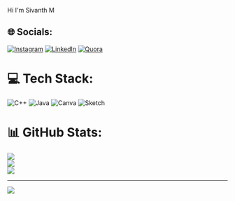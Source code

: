 Hi I'm Sivanth M


## 🌐 Socials:
[![Instagram](https://img.shields.io/badge/Instagram-%23E4405F.svg?logo=Instagram&logoColor=white)](https://instagram.com/sivanthsiv) [![LinkedIn](https://img.shields.io/badge/LinkedIn-%230077B5.svg?logo=linkedin&logoColor=white)](https://linkedin.com/in/sivanthm) [![Quora](https://img.shields.io/badge/Quora-%23B92B27.svg?logo=Quora&logoColor=white)](https://quora.com/profile/Sivanth-M-1) 

# 💻 Tech Stack:
![C++](https://img.shields.io/badge/c++-%2300599C.svg?style=flat-square&logo=c%2B%2B&logoColor=white) ![Java](https://img.shields.io/badge/java-%23ED8B00.svg?style=flat-square&logo=openjdk&logoColor=white) ![Canva](https://img.shields.io/badge/Canva-%2300C4CC.svg?style=flat-square&logo=Canva&logoColor=white) ![Sketch](https://img.shields.io/badge/Sketch-FFB387?style=flat-square&logo=sketch&logoColor=black)
# 📊 GitHub Stats:
![](https://github-readme-stats.vercel.app/api?username=Sivanthsiv&theme=onedark&hide_border=false&include_all_commits=true&count_private=true)<br/>
![](https://github-readme-streak-stats.herokuapp.com/?user=Sivanthsiv&theme=onedark&hide_border=false)<br/>
![](https://github-readme-stats.vercel.app/api/top-langs/?username=Sivanthsiv&theme=onedark&hide_border=false&include_all_commits=true&count_private=true&layout=compact)

---
[![](https://visitcount.itsvg.in/api?id=Sivanthsiv&icon=1&color=6)](https://visitcount.itsvg.in)

<!-- Proudly created with GPRM ( https://gprm.itsvg.in ) -->
